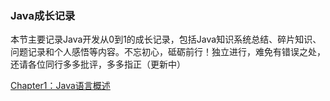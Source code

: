 ### Java成长记录

本节主要记录Java开发从0到1的成长记录，包括Java知识系统总结、碎片知识、问题记录和个人感悟等内容。不忘初心，砥砺前行！独立进行，难免有错误之处，还请各位同行多多批评，多多指正（更新中）

[Chapter1：Java语言概述](https://github.com/wmhou/java_blog/blob/master/JavaSE/Chapter1%20%E6%A6%82%E8%BF%B0/Java%E8%AF%AD%E8%A8%80%E6%A6%82%E8%BF%B0.md)


